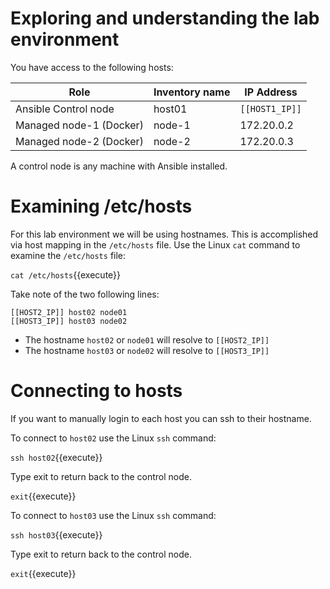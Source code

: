 # Exploring and understanding the lab environment

 You have access to the following hosts:

| Role                    | Inventory name | IP Address     |
| ------------------------| ---------------| ---------------|
| Ansible Control node    | host01         | `[[HOST1_IP]]` |
| Managed node-1 (Docker) | node-1         | 172.20.0.2 |
| Managed node-2 (Docker) | node-2         | 172.20.0.3 |

A control node is any machine with Ansible installed. 

# Examining /etc/hosts

For this lab environment we will be using hostnames.  This is accomplished via host mapping in the `/etc/hosts` file.  Use the Linux `cat` command to examine the `/etc/hosts` file:

`cat /etc/hosts`{{execute}}

Take note of the two following lines:

```
[[HOST2_IP]] host02 node01
[[HOST3_IP]] host03 node02
```

- The hostname `host02` or `node01` will resolve to `[[HOST2_IP]]`
- The hostname `host03` or `node02` will resolve to `[[HOST3_IP]]`

# Connecting to hosts

If you want to manually login to each host you can ssh to their hostname.

To connect to `host02` use the Linux `ssh` command:

`ssh host02`{{execute}}

Type exit to return back to the control node.

`exit`{{execute}}

To connect to `host03` use the Linux `ssh` command:

`ssh host03`{{execute}}

Type exit to return back to the control node.

`exit`{{execute}}